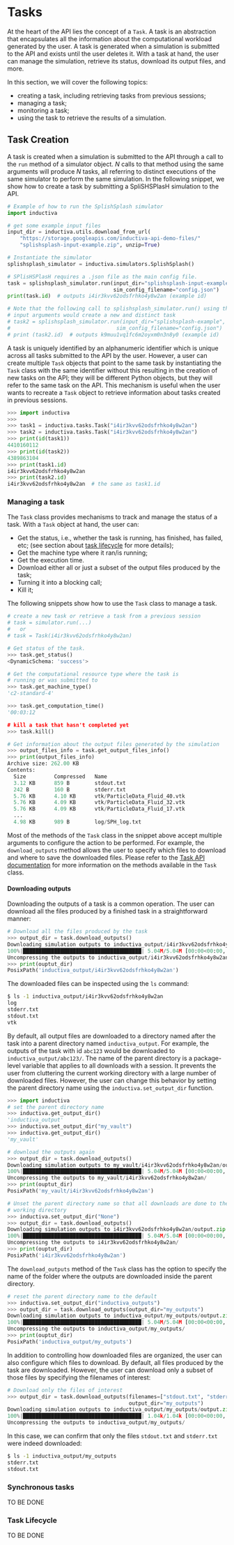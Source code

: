 # Tasks

At the heart of the API lies the concept of a `Task`.
A task is an abstraction that encapsulates all the information about the
computational workload generated by the user. A task is generated when a
simulation is submitted to the API and exists until the user deletes it.
With a task at hand, the user can manage the simulation, retrieve its status,
download its output files, and more.

In this section, we will cover the following topics:
- creating a task, including retrieving tasks from previous sessions;
- managing a task;
- monitoring a task;
- using the task to retrieve the results of a simulation.


## Task Creation

A task is created when a simulation is submitted to the API through a call to the
`run` method of a simulator object. _N_ calls to that method using the same
arguments will produce _N_ tasks, all referring to distinct executions of the
same simulator to perform the same simulation. In the following snippet, we show
how to create a task by submitting a SpliSHSPlasH simulation to the API.

```python
# Example of how to run the SplishSplash simulator
import inductiva

# get some example input files
input_dir = inductiva.utils.download_from_url(
    "https://storage.googleapis.com/inductiva-api-demo-files/"
    "splishsplash-input-example.zip", unzip=True)

# Instantiate the simulator
splishsplash_simulator = inductiva.simulators.SplishSplash()

# SPlisHSPlasH requires a .json file as the main config file.
task = splishsplash_simulator.run(input_dir="splishsplash-input-example",
                                  sim_config_filename="config.json")
print(task.id)  # outputs i4ir3kvv62odsfrhko4y8w2an (example id)

# Note that the following call to splishsplash_simulator.run() using the same
# input arguments would create a new and distinct task
# task2 = splishsplash_simulator.run(input_dir="splishsplash-example",
#                                  sim_config_filename="config.json")
# print (task2.id)  # outputs k9muu1vq1fc6m2oyxm0n3n8y0 (example id)

```

A task is uniquely identified by an alphanumeric identifier which is unique across
all tasks submitted to the API by the user. However, a user can create multiple
`Task` objects that point to the same task by instantiating the `Task` class with
the same identifier without this resulting in the creation of new tasks on the
API; they will be different Python objects, but they will refer to the same task
on the API. This mechanism is useful when the user wants to recreate a `Task`
object to retrieve information about tasks created in previous sessions.

```python
>>> import inductiva
>>>
>>> task1 = inductiva.tasks.Task("i4ir3kvv62odsfrhko4y8w2an")
>>> task2 = inductiva.tasks.Task("i4ir3kvv62odsfrhko4y8w2an")
>>> print(id(task1))
4410160112 
>>> print(id(task2))
4389863104
>>> print(task1.id)
i4ir3kvv62odsfrhko4y8w2an
>>> print(task2.id)
i4ir3kvv62odsfrhko4y8w2an  # the same as task1.id
```

### Managing a task

The `Task` class provides mechanisms to track and manage the status of a task.
With a `Task` object at hand, the user can:
 * Get the status, i.e., whether the task is running, has finished, has failed, etc;
 (see section about [task lifecycle](#task-lifecycle) for more details);
 * Get the machine type where it ran/is running;
 * Get the execution time.
 * Download either all or just a subset of the output files produced by the task;
 * Turning it into a blocking call;
 * Kill it;

The following snippets show how to use the `Task` class to manage a task.

```python
# create a new task or retrieve a task from a previous session
# task = simulator.run(...)
#   or 
# task = Task(i4ir3kvv62odsfrhko4y8w2an)

# Get status of the task.
>>> task.get_status()
<DynamicSchema: 'success'>

# Get the computational resource type where the task is
# running or was submitted to
>>> task.get_machine_type()
'c2-standard-4'

>>> task.get_computation_time()
'00:03:12

# kill a task that hasn't completed yet
>>> task.kill()

# Get information about the output files generated by the simulation
>>> output_files_info = task.get_output_files_info()
>>> print(output_files_info)
Archive size: 262.00 KB
Contents:
  Size         Compressed   Name
  3.12 KB      859 B        stdout.txt
  242 B        160 B        stderr.txt
  5.76 KB      4.10 KB      vtk/ParticleData_Fluid_40.vtk
  5.76 KB      4.09 KB      vtk/ParticleData_Fluid_32.vtk
  5.76 KB      4.09 KB      vtk/ParticleData_Fluid_17.vtk
  ...
  4.98 KB      989 B        log/SPH_log.txt

```

Most of the methods of the `Task` class in the snippet above accept multiple
arguments to configure the action to be performed. For example, the `download_outputs`
method allows the user to specify which files to download and where to save
the downloaded files.
Please refer to the [Task API documentation](../api/inductiva.tasks.html) for more
information on the methods available in the `Task` class.

#### Downloading outputs

Downloading the outputs of a task is a common operation. The user can download
all the files produced by a finished task in a straightforward manner:

```python
# Download all the files produced by the task
>>> output_dir = task.download_outputs()
Downloading simulation outputs to inductiva_output/i4ir3kvv62odsfrhko4y8w2an/output.zip.
100%|██████████████████████████████████████| 5.04M/5.04M [00:00<00:00, 13.3MB/s]
Uncompressing the outputs to inductiva_output/i4ir3kvv62odsfrhko4y8w2an/
>>> print(ouptut_dir)
PosixPath('inductiva_output/i4ir3kvv62odsfrhko4y8w2an')
```

The downloaded files can be inspected using the `ls` command:

```bash
$ ls -1 inductiva_output/i4ir3kvv62odsfrhko4y8w2an
log
stderr.txt
stdout.txt
vtk
```

By default, all output files are downloaded to a directory named after the task
into a parent directory named `inductiva_output`. For example, the outputs
of the task with id `abc123` would be downloaded to `inductiva_output/abc123/`.
The name of the parent directory is a package-level variable that applies to all
downloads with a session. It prevents the user from cluttering the current
working directory with a large number of downloaded files. However, the user can
change this behavior by setting the parent directory name using the
`inductiva.set_output_dir` function.

```python
>>> import inductiva
# set the parent directory name
>>> inductiva.get_output_dir()
'inductiva_output'
>>> inductiva.set_output_dir("my_vault")
>>> inductiva.get_output_dir()
'my_vault'

# download the outputs again
>>> output_dir = task.download_outputs()
Downloading simulation outputs to my_vault/i4ir3kvv62odsfrhko4y8w2an/output.zip.
100%|██████████████████████████████████████| 5.04M/5.04M [00:00<00:00, 13.3MB/s]
Uncompressing the outputs to my_vault/i4ir3kvv62odsfrhko4y8w2an/
>>> print(ouptut_dir)
PosixPath('my_vault/i4ir3kvv62odsfrhko4y8w2an')

# Unset the parent directory name so that all downloads are done to the current
# working directory
>>> inductiva.set_output_dir("None")
>>> output_dir = task.download_outputs()
Downloading simulation outputs to i4ir3kvv62odsfrhko4y8w2an/output.zip.
100%|██████████████████████████████████████| 5.04M/5.04M [00:00<00:00, 13.3MB/s]
Uncompressing the outputs to i4ir3kvv62odsfrhko4y8w2an/
>>> print(ouptut_dir)
PosixPath('i4ir3kvv62odsfrhko4y8w2an')
```

The `download_outputs` method of the `Task` class has the option to specify the
name of the folder where the outputs are downloaded inside the parent directory.

```python
# reset the parent directory name to the default
>>> inductiva.set_output_dir("inductiva_outputs")
>>> output_dir = task.download_outputs(output_dir="my_outputs")
Downloading simulation outputs to inductiva_output/my_outputs/output.zip.
100%|██████████████████████████████████████| 5.04M/5.04M [00:00<00:00, 13.3MB/s]
Uncompressing the outputs to inductiva_output/my_outputs/
>>> print(ouptut_dir)
PosixPath('inductiva_output/my_outputs')
```

In addition to controlling how downloaded files are organized, the user can also
configure which files to download. By default, all files produced by the task are
downloaded. However, the user can download only a subset of those files by
specifying the filenames of interest:

```python
# Download only the files of interest
>>> output_dir = task.download_outputs(filenames=["stdout.txt", "stderr.txt"]
                                       output_dir="my_outputs")
Downloading simulation outputs to inductiva_output/my_outputs/output.zip.
100%|██████████████████████████████████████| 1.04k/1.04k [00:00<00:00, 671kB/s]
Uncompressing the outputs to inductiva_output/my_outputs/
```
In this case, we can confirm that only the files `stdout.txt` and `stderr.txt`
were indeed downloaded:

```bash
$ ls -1 inductiva_output/my_outputs
stderr.txt
stdout.txt
```

### Synchronous tasks

TO BE DONE


### Task Lifecycle


TO BE DONE

